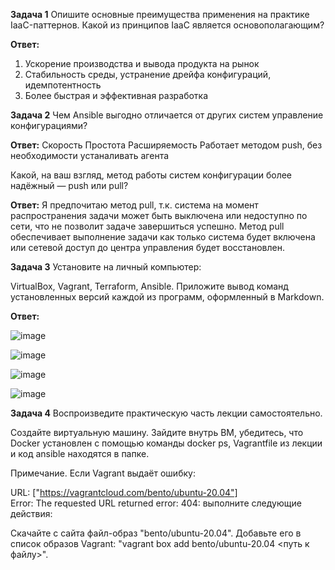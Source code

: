 **Задача 1**
Опишите основные преимущества применения на практике IaaC-паттернов.
Какой из принципов IaaC является основополагающим?

**Ответ:**
1) Ускорение производства и вывода продукта на рынок
2) Стабильность среды, устранение дрейфа конфигураций, идемпотентность
3) Более быстрая и эффективная разработка



**Задача 2**
Чем Ansible выгодно отличается от других систем управление конфигурациями?

**Ответ:**
Скорость
Простота
Расширяемость
Работает методом push, без необходимости устаналивать агента

Какой, на ваш взгляд, метод работы систем конфигурации более надёжный — push или pull?

**Ответ:**
Я предпочитаю метод pull, т.к. система на момент распространения задачи может быть выключена или недоступно по сети, что не позволит задаче завершиться успешно. Метод pull обеспечивает выполнение задачи как только система будет включена или сетевой доступ до центра управления будет восстановлен.

**Задача 3**
Установите на личный компьютер:

VirtualBox,
Vagrant,
Terraform,
Ansible.
Приложите вывод команд установленных версий каждой из программ, оформленный в Markdown.

**Ответ:**

![image](https://github.com/pnagibin/devops-netology/assets/57600427/de552f48-615c-44cc-adc6-3d04dd2bd824)

![image](https://github.com/pnagibin/devops-netology/assets/57600427/6cc1029c-0300-4abf-9c00-c2598e557f50)

![image](https://github.com/pnagibin/devops-netology/assets/57600427/0a8eb43e-4784-4da8-8774-89f81da56f4f)

![image](https://github.com/pnagibin/devops-netology/assets/57600427/8002c3b7-acfa-4aaa-a4eb-4d17d38a9f54)


**Задача 4**
Воспроизведите практическую часть лекции самостоятельно.

Создайте виртуальную машину.
Зайдите внутрь ВМ, убедитесь, что Docker установлен с помощью команды
docker ps,
Vagrantfile из лекции и код ansible находятся в папке.

Примечание. Если Vagrant выдаёт ошибку:

URL: ["https://vagrantcloud.com/bento/ubuntu-20.04"]     
Error: The requested URL returned error: 404:
выполните следующие действия:

Скачайте с сайта файл-образ "bento/ubuntu-20.04".
Добавьте его в список образов Vagrant: "vagrant box add bento/ubuntu-20.04 <путь к файлу>".
